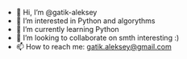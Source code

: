 - 👋 Hi, I’m @gatik-aleksey
- 👀 I’m interested in Python and algorythms
- 🌱 I’m currently learning Python
- 💞️ I’m looking to collaborate on smth interesting :)
- 📫 How to reach me: gatik.aleksey@gmail.com

<!---
gatik-aleksey/gatik-aleksey is a ✨ special ✨ repository because its `README.md` (this file) appears on your GitHub profile.
You can click the Preview link to take a look at your changes.
--->
